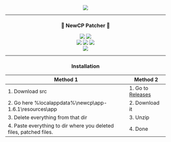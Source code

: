 <p align= "center">
  <kbd>
    <img  src="https://kornineq.de/cplauncher/newcplogin1.png">
  </kbd>
</p>

-----

### <p align="center">💙 NewCP Patcher 💙</p>
<p align= "center">
  <img src="https://img.shields.io/github/last-commit/KornineQ/NewCP-Patcher">
  <img src="https://img.shields.io/github/license/KornineQ/NewCP-Patcher">
  <br>
  <img src="https://img.shields.io/github/stars/KornineQ/NewCP-Patcher">
  <img src="https://img.shields.io/github/forks/KornineQ/NewCP-Patcher">
  <img src="https://img.shields.io/github/downloads/KornineQ/NewCP-Patcher/total.svg">
  <br>
  <img src="https://img.shields.io/github/languages/top/KornineQ/NewCP-Patcher">
</p>

-----

### <p align="center">Installation</p>

Method 1        | Method 2
--------------- | -------------
1. Download src  | 1. Go to [Releases](https://github.com/KornineQ/NewCP-Patcher/releases)
2. Go here %localappdata%\newcp\app-1.6.1\resources\app  | 2. Download it
3. Delete everything from that dir  | 3. Unzip
4. Paste everything to dir where you deleted files, patched files.  | 4. Done
